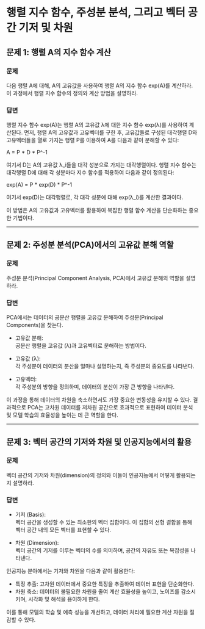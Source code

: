 # 행렬 지수 함수, 주성분 분석, 그리고 벡터 공간 기저 및 차원

## 문제 1: 행렬 A의 지수 함수 계산
### 문제
다음 행렬 A에 대해, A의 고유값을 사용하여 행렬 A의 지수 함수 exp(A)를 계산하라. 이 과정에서 행렬 지수 함수의 정의와 계산 방법을 설명하라.

### 답변
행렬 지수 함수 exp(A)는 행렬 A의 고유값 λ에 대한 지수 함수 exp(λ)를 사용하여 계산된다.
먼저, 행렬 A의 고유값과 고유벡터를 구한 후, 고유값들로 구성된 대각행렬 D와 고유벡터들을 열로 가지는 행렬 P를 이용하여 A를 다음과 같이 분해할 수 있다:

A = P * D * P^-1

여기서 D는 A의 고유값 λ_i들을 대각 성분으로 가지는 대각행렬이다.
행렬 지수 함수는 대각행렬 D에 대해 각 성분마다 지수 함수를 적용하여 다음과 같이 정의된다:

exp(A) = P * exp(D) * P^-1

여기서 exp(D)는 대각행렬로, 각 대각 성분에 대해 exp(λ_i)를 계산한 결과이다.

이 방법은 A의 고유값과 고유벡터를 활용하여 복잡한 행렬 함수 계산을 단순화하는 중요한 기법이다.

---

## 문제 2: 주성분 분석(PCA)에서의 고유값 분해 역할
### 문제
주성분 분석(Principal Component Analysis, PCA)에서 고유값 분해의 역할을 설명하라.

### 답변
PCA에서는 데이터의 공분산 행렬을 고유값 분해하여 주성분(Principal Components)을 찾는다.

- 고유값 분해:  
  공분산 행렬을 고유값 (λ)과 고유벡터로 분해하는 방법이다.
  
- 고유값 (λ):  
  각 주성분이 데이터의 분산을 얼마나 설명하는지, 즉 주성분의 중요도를 나타낸다.
  
- 고유벡터:  
  각 주성분의 방향을 정의하며, 데이터의 분산이 가장 큰 방향을 나타낸다.

이 과정을 통해 데이터의 차원을 축소하면서도 가장 중요한 변동성을 유지할 수 있다. 결과적으로 PCA는 고차원 데이터를 저차원 공간으로 효과적으로 표현하여 데이터 분석 및 모델 학습의 효율성을 높이는 데 큰 역할을 한다.

---

## 문제 3: 벡터 공간의 기저와 차원 및 인공지능에서의 활용
### 문제
벡터 공간의 기저와 차원(dimension)의 정의와 이들이 인공지능에서 어떻게 활용되는지 설명하라.

### 답변
- 기저 (Basis):  
  벡터 공간을 생성할 수 있는 최소한의 벡터 집합이다. 이 집합의 선형 결합을 통해 벡터 공간 내의 모든 벡터를 표현할 수 있다.

- 차원 (Dimension):  
  벡터 공간의 기저를 이루는 벡터의 수를 의미하며, 공간의 자유도 또는 복잡성을 나타낸다.

인공지능 분야에서는 기저와 차원을 다음과 같이 활용한다:
- 특징 추출: 고차원 데이터에서 중요한 특징을 추출하여 데이터 표현을 단순화한다.
- 차원 축소: 데이터의 불필요한 차원을 줄여 계산 효율성을 높이고, 노이즈를 감소시키며, 시각화 및 해석을 용이하게 한다.

이를 통해 모델의 학습 및 예측 성능을 개선하고, 데이터 처리에 필요한 계산 자원을 절감할 수 있다.
